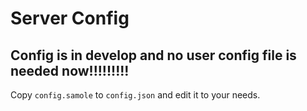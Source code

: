 # Server Config

## Config is in develop and no user config file is needed now!!!!!!!!!

Copy `config.samole` to `config.json` and edit it to your needs.